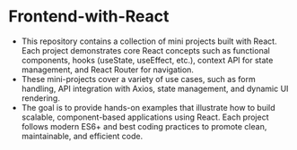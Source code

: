 # Frontend-with-React
- This repository contains a collection of mini projects built with React. Each project demonstrates core React concepts such as functional components, hooks (useState, useEffect, etc.), context API for state management, and React Router for navigation. 
- These mini-projects cover a variety of use cases, such as form handling, API integration with Axios, state management, and dynamic UI rendering. 
- The goal is to provide hands-on examples that illustrate how to build scalable, component-based applications using React. Each project follows modern ES6+ and best coding practices to promote clean, maintainable, and efficient code.
